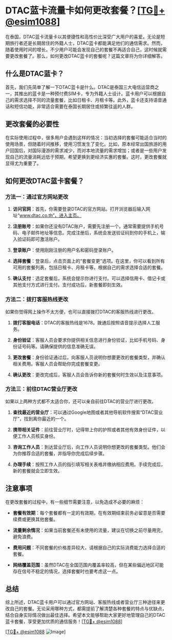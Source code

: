 # DTAC蓝卡流量卡如何更改套餐？[[TG💪+ @esim1088](https://t.me/s/esim1088)]

在泰国，DTAC蓝卡流量卡以其便捷性和高性价比深受广大用户的喜爱。无论是短期旅行者还是长期居住的外籍人士，DTAC蓝卡都能满足他们的通信需求。然而，随着使用时间的增长，不少用户可能会发现自己的套餐不再适合自己，这时候就需要更改套餐了。那么，如何更改DTAC蓝卡的套餐呢？这篇文章将为你详细解答。

## 什么是DTAC蓝卡？

首先，我们先简单了解一下DTAC蓝卡是什么。DTAC是泰国三大电信运营商之一，其推出的蓝卡是一种预付费SIM卡，专为外籍人士设计。蓝卡用户可以根据自己的需求选择不同的流量套餐，比如日租卡、月租卡等。此外，蓝卡还支持语音通话和短信功能，非常适合需要在泰国长期居住或频繁往返的人群。

## 更改套餐的必要性

在实际使用过程中，很多用户会遇到这样的情况：当初选择的套餐可能适合当时的使用场景，但随着时间推移，使用习惯发生了变化。比如，原本经常出国旅游的用户回国后，对国际漫游的需求减少，而对本地流量的需求增加；或者是一些用户发现自己的流量消耗远低于预期，希望更换到更经济实惠的套餐。这时，更改套餐就显得尤为重要了。

## 如何更改DTAC蓝卡套餐？

### 方法一：通过官方网站更改

1. **访问官网**：首先，你需要登录DTAC的官方网站。打开浏览器后输入网址“www.dtac.co.th”，进入主页。
   
2. **注册账号**：如果你还没有DTAC账户，需要先注册一个。通常需要提供手机号码、电子邮件地址等信息。完成注册后，系统会发送验证码到你的手机上，输入验证码即可激活账户。

3. **登录账户**：使用刚刚注册的用户名和密码登录账户。

4. **选择套餐**：登录后，点击页面上的“套餐变更”选项。在这里，你可以看到所有可用的套餐列表，包括日租卡、月租卡等。根据自己的需求选择合适的套餐。

5. **确认支付**：选定套餐后，系统会提示你进行支付。可以选择信用卡、借记卡或其他支付方式进行支付。支付成功后，新套餐即刻生效。

### 方法二：拨打客服热线更改

如果你觉得网上操作不太方便，也可以直接拨打DTAC的客服热线进行更改。

1. **拨打客服电话**：DTAC的客服热线是1678。拨通后按照语音提示选择人工服务。

2. **身份验证**：客服人员会要求你提供相关信息进行身份验证，比如手机号码、身份证号码等。请确保提供的信息准确无误。

3. **更改套餐**：身份验证通过后，向客服人员说明你想要更改的套餐类型，并确认相关费用。客服人员会帮助你完成套餐变更。

4. **确认更改**：更改完成后，客服人员会告诉你新的套餐何时生效以及注意事项。

### 方法三：前往DTAC营业厅更改

如果以上两种方式都不太适合你，还可以亲自前往DTAC的营业厅进行更改。

1. **查找最近的营业厅**：可以通过Google地图或者其他导航软件搜索“DTAC营业厅”，找到离你最近的一个。

2. **携带相关证件**：前往营业厅时，记得带上你的护照或者其他有效身份证件，以便工作人员核实身份。

3. **咨询工作人员**：到达营业厅后，向工作人员说明你想更改的套餐类型。他们会为你推荐合适的套餐，并指导你完成后续步骤。

4. **办理手续**：按照工作人员的指引填写相关表格并缴纳相应费用。手续完成后，新的套餐就会立即生效。

## 注意事项

在更改套餐的过程中，有一些细节需要注意，以免造成不必要的麻烦：

- **套餐有效期**：每个套餐都有一定的有效期，在有效期结束前务必留意是否需要续费或更换其他套餐。
  
- **流量剩余情况**：如果当前套餐还有未使用的流量，建议在切换之前尽量用完，避免浪费。

- **费用问题**：不同套餐的价格差异较大，请根据自己的实际消费能力选择合适的套餐。

- **网络覆盖范围**：虽然DTAC在全国范围内覆盖率较高，但在某些偏远地区可能存在信号不稳定的情况，选择套餐时也要考虑这一点。

## 总结

综上所述，DTAC蓝卡用户可以通过官方网站、客服热线或者营业厅三种途径来更改自己的套餐。无论采用哪种方式，都需提前了解清楚各种套餐的特点与优缺点，结合自身实际情况做出最佳选择。希望本文能够帮助大家更好地管理自己的DTAC蓝卡套餐，享受更加优质的通信服务！[[TG💪+ @esim1088](https://t.me/s/esim1088)]

[[TG💪+ @esim1088](https://t.me/s/esim1088) ![Image](https://i.postimg.cc/4NQfJmqS/Snipaste-2025-05-13-00-14-12.png)]